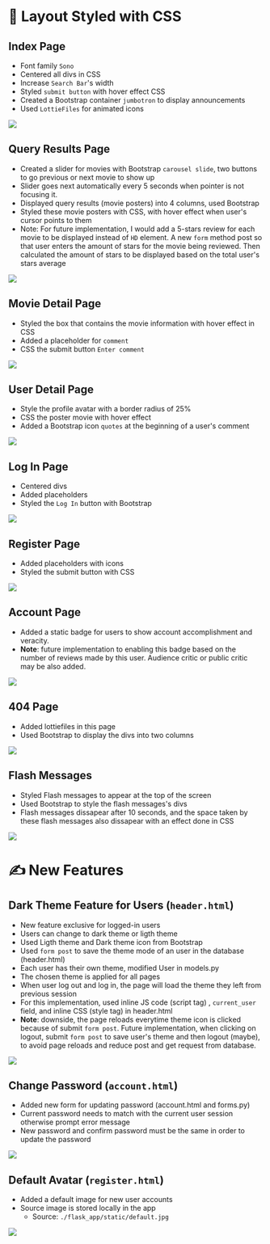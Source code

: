 # 🎨 Layout Styled with CSS

## Index Page
- Font family `Sono`
- Centered all divs in CSS
- Increase `Search Bar`'s width
- Styled `submit button` with hover effect CSS
- Created a Bootstrap container `jumbotron` to display announcements
- Used `LottieFiles` for animated icons

![](../Assets/20230322185934.png)

## Query Results Page
- Created a slider for movies with Bootstrap `carousel slide`, two buttons to go previous or next movie to show up
- Slider goes next automatically every 5 seconds when pointer is not focusing it.
- Displayed query results (movie posters) into 4 columns, used Bootstrap
- Styled these movie posters with CSS, with hover effect when user's cursor points to them
- Note: For future implementation, I would add a 5-stars review for each movie to be displayed instead of `HD` element. A new `form` method post so that user enters the amount of stars for the movie being reviewed. Then calculated the amount of stars to be displayed based on the total user's stars average

![](../Assets/20230322190059.png)

## Movie Detail Page
- Styled the box that contains the movie information with hover effect in CSS
- Added a placeholder for `comment`
- CSS the submit button `Enter comment`

![](../Assets/20230322233538.png)



## User Detail Page
- Style the profile avatar with a border radius of 25%
- CSS the poster movie with hover effect
- Added a  Bootstrap icon `quotes` at the beginning of a user's comment

![](../Assets/20230322234911.png)

## Log In Page
- Centered divs
- Added placeholders
- Styled the `Log In` button with Bootstrap

![](../Assets/20230322233924.png)

## Register Page
- Added placeholders with icons
- Styled the submit button with CSS

![](../Assets/20230322234038.png)

## Account Page
- Added a static badge for users to show account accomplishment and veracity.
- **Note**: future implementation to enabling this badge based on the number of reviews made by this user. Audience critic or public critic may be also added.

![](../Assets/20230322234323.png)

## 404 Page
- Added lottiefiles in this page
- Used Bootstrap to display the divs into two columns

![](../Assets/20230322234406.png)

## Flash Messages 
- Styled Flash messages to appear at the top of the screen
- Used Bootstrap to style the flash messages's divs
- Flash messages dissapear after 10 seconds, and the space taken by these flash messages also dissapear with an effect done in CSS

![](../Assets/20230322234442.png)


# ✍️ New Features

## Dark Theme Feature for Users (`header.html`)
- New feature exclusive for logged-in users
- Users can change to dark theme or ligth theme
- Used Ligth theme and Dark theme icon from Bootstrap
- Used `form post` to save the theme mode of an user in the database (header.html)
- Each user has their own theme, modified User in models.py
- The chosen theme is applied for all pages
- When user log out and log in, the page will load the theme they left from previous session
- For this implementation, used inline JS code (script tag) , `current_user` field, and inline CSS (style tag) in header.html
- **Note**: downside, the page reloads everytime theme icon is clicked because of submit `form post`. Future implementation, when clicking on logout, submit `form post` to save user's theme and then logout (maybe), to avoid page reloads and reduce post and get request from database. 

![](../Assets/20230322234635.png)


## Change Password (`account.html`)
- Added new form for updating password (account.html and forms.py)
- Current password needs to match with the current user session otherwise prompt error message
- New password and confirm password must be the same in order to update the password

![](../Assets/20230322234817.png)


## Default Avatar (`register.html`)
- Added a default image for new user accounts
- Source image is stored locally in the app
	- Source: `./flask_app/static/default.jpg`

![](../Assets/20230322235440.png)